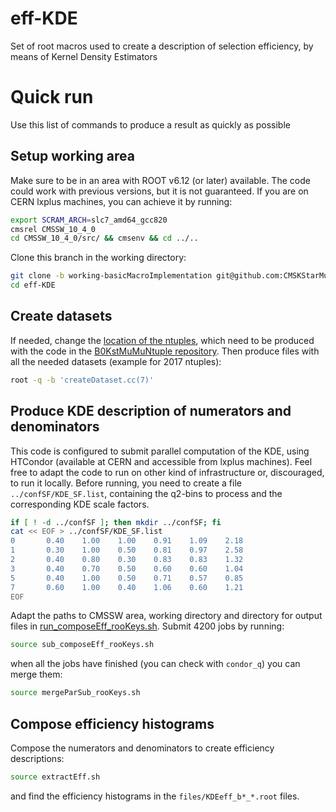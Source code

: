 # eff-KDE
Set of root macros used to create a description of selection efficiency, by means of Kernel Density Estimators 

# Quick run
Use this list of commands to produce a result as quickly as possible

## Setup working area
Make sure to be in an area with ROOT v6.12 (or later) available. The code could work with previous versions, but it is not guaranteed.
If you are on CERN lxplus machines, you can achieve it by running:
```sh
export SCRAM_ARCH=slc7_amd64_gcc820
cmsrel CMSSW_10_4_0
cd CMSSW_10_4_0/src/ && cmsenv && cd ../..
```
Clone this branch in the working directory:
```sh
git clone -b working-basicMacroImplementation git@github.com:CMSKStarMuMu/eff-KDE.git
cd eff-KDE
```
## Create datasets
If needed, change the [location of the ntuples](createDataset.cc#L42-L55), which need to be produced with the code in the [B0KstMuMuNtuple repository](https://github.com/CMSKStarMuMu/B0KstMuMuNtuple).
Then produce files with all the needed datasets (example for 2017 ntuples):
```sh
root -q -b 'createDataset.cc(7)'
```

## Produce KDE description of numerators and denominators
This code is configured to submit parallel computation of the KDE, using HTCondor (available at CERN and accessible from lxplus machines).
Feel free to adapt the code to run on other kind of infrastructure or, discouraged, to run it locally.
Before running, you need to create a file `../confSF/KDE_SF.list`, containing the q2-bins to process and the corresponding KDE scale factors.
```sh
if [ ! -d ../confSF ]; then mkdir ../confSF; fi
cat << EOF > ../confSF/KDE_SF.list
0       0.40    1.00    1.00    0.91    1.09    2.18
1       0.30    1.00    0.50    0.81    0.97    2.58
2       0.40    0.80    0.30    0.83    0.83    1.32
3       0.40    0.70    0.50    0.60    0.60    1.04
5       0.40    1.00    0.50    0.71    0.57    0.85
7       0.60    1.00    0.40    1.06    0.60    1.21
EOF
```
Adapt the paths to CMSSW area, working directory and directory for output files in [run_composeEff_rooKeys.sh](run_composeEff_rooKeys.sh#L3-L5).
Submit 4200 jobs by running:
```sh
source sub_composeEff_rooKeys.sh
```
when all the jobs have finished (you can check with `condor_q`) you can merge them:
```sh
source mergeParSub_rooKeys.sh
```

## Compose efficiency histograms
Compose the numerators and denominators to create efficiency descriptions:
```sh
source extractEff.sh
```
and find the efficiency histograms in the `files/KDEeff_b*_*.root` files.
